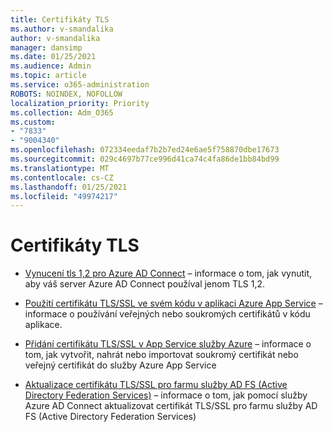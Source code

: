 ```yaml
---
title: Certifikáty TLS
ms.author: v-smandalika
author: v-smandalika
manager: dansimp
ms.date: 01/25/2021
ms.audience: Admin
ms.topic: article
ms.service: o365-administration
ROBOTS: NOINDEX, NOFOLLOW
localization_priority: Priority
ms.collection: Adm_O365
ms.custom:
- "7833"
- "9004340"
ms.openlocfilehash: 072334eedaf7b2b7ed24e6ae5f758870dbe17673
ms.sourcegitcommit: 029c4697b77ce996d41ca74c4fa86de1bb84bd99
ms.translationtype: MT
ms.contentlocale: cs-CZ
ms.lasthandoff: 01/25/2021
ms.locfileid: "49974217"
---
```

# <a name="tls-certificates"></a>Certifikáty TLS

- [Vynucení tls 1,2 pro Azure AD Connect](https://docs.microsoft.com/azure/active-directory/hybrid/reference-connect-tls-enforcement)  – informace o tom, jak vynutit, aby váš server Azure AD Connect používal jenom TLS 1,2.

- [Použití certifikátu TLS/SSL ve svém kódu v aplikaci Azure App Service](https://docs.microsoft.com/azure/app-service/configure-ssl-certificate-in-code)  – informace o používání veřejných nebo soukromých certifikátů v kódu aplikace.

- [Přidání certifikátu TLS/SSL v App Service služby Azure](https://docs.microsoft.com/azure/app-service/configure-ssl-certificate)  – informace o tom, jak vytvořit, nahrát nebo importovat soukromý certifikát nebo veřejný certifikát do služby Azure App Service

- [Aktualizace certifikátu TLS/SSL pro farmu služby AD FS (Active Directory Federation Services)](https://docs.microsoft.com/azure/active-directory/hybrid/how-to-connect-fed-ssl-update)  – informace o tom, jak pomocí služby Azure AD Connect aktualizovat certifikát TLS/SSL pro farmu služby AD FS (Active Directory Federation Services)

